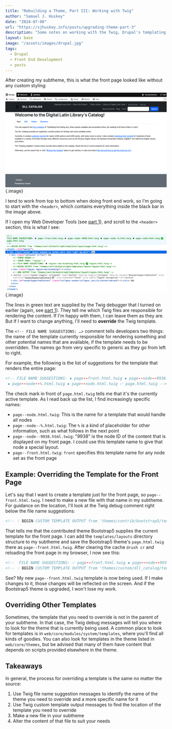 ```yaml
---
title: "Rebuilding a Theme, Part III: Working with Twig"
author: "Samuel J. Huskey"
date: "2024-07-08"
url: "https://sjhuskey.info/posts/upgrading-theme-part-3"
description: "Some notes on working with the Twig, Drupal's templating language"
layout: base
image: "/assets/images/drupal.jpg"
tags:
  - Drupal
  - Front End Development
  - posts
---
```


After creating my subtheme, this is what the front page looked like without any custom styling:

![Screenshot of my bare subtheme](/assets/images/front-end/new-subtheme.png "New Subtheme"){.image}

I tend to work from top to bottom when doing front end work, so I'm going to start with the `<header>`, which contains everything inside the black bar in the image above.

If I open my Web Developer Tools (see [part 1](https://sjhuskey.info/posts/upgrading-theme-part-1)), and scroll to the `<header>` section, this is what I see:

![Screenshot of developer tools for header](/assets/images/front-end/developer-tools.png "Developer Tools"){.image}

The lines in green text are supplied by the Twig debugger that I turned on earlier (again, see [part 1](https://sjhuskey.info/posts/upgrading-theme-part-1)). They tell me which Twig files are responsible for rendering the content. If I'm happy with them, I can leave them as they are. But if I want to change anything, I'll need to **override** the Twig template.

The `<!-- FILE NAME SUGGESTIONS: …>` comment tells developers two things: the name of the template currently responsible for rendering something and other potential names that are available, if the template needs to be overridden. The names go from very specific to generic as they go from left to right.

For example, the following is the list of suggestions for the template that renders the entire page:

```html
<!-- FILE NAME SUGGESTIONS: ▪️ page--front.html.twig ▪️ page--node--9938.html.twig 
 ▪️ page--node--%.html.twig ▪️ page--node.html.twig ✅ page.html.twig -->
```

The check mark in front of `page.html.twig` tells me that it's the currently active template. As I read back up the list, I find increasingly specific names:

- `page--node.html.twig`: This is the name for a template that would handle all nodes
- `page--node--%.html.twig`: The `%` is a kind of placeholder for other information, such as what follows in the next point
- `page--node--9938.html.twig`: "9938" is the node ID of the content that is displayed on my front page. I could use this template name to give that node a special layout.
- `page--front.html.twig`: `front` specifies this template name for any node set as the front page

## Example: Overriding the Template for the Front Page

Let's say that I want to create a template just for the front page, so `page--front.html.twig`. I need to make a new file with that name in my subtheme. For guidance on the location, I'll look at the Twig debug comment right below the file name suggestions:

```html
<!-- 💡 BEGIN CUSTOM TEMPLATE OUTPUT from 'themes/contrib/bootstrap5/templates/layouts/page.html.twig' -->
```

That tells me that the contributed theme Bootstrap5 supplies the current template for the front page. I can add the `templates/layouts` directory structure to my subtheme and save the Bootstrap5 theme's `page.html.twig` there as `page--front.html.twig`. After clearing the cache `drush cr` and reloading the front page in my browser, I now see this:

```html
<!--  FILE NAME SUGGESTIONS: ✅ page--front.html.twig ▪️ page--node--9938.html.twig ▪️ page--node--%.html.twig ▪️ page--node.html.twig ▪️ page.html.twig -->
<!-- 💡 BEGIN CUSTOM TEMPLATE OUTPUT from 'themes/custom/dll_catalog/templates/layouts/page--front.html.twig' -->
```

See? My new `page--front.html.twig` template is now being used. If I make changes to it, those changes will be reflected on the screen. And if the Bootstrap5 theme is upgraded, I won't lose my work.

## Overriding Other Templates

Sometimes, the template that you need to override is not in the parent of your subtheme. In that case, the Twig debug messages will tell you where to look for the theme that is currently being used. A common place to look for templates is in `web/core/modules/system/templates`, where you'll find all kinds of goodies. You can also look for templates in the theme listed in `web/core/themes`, but be advised that many of them have content that depends on scripts provided elsewhere in the theme.

## Takeaways

In general, the process for overriding a template is the same no matter the source:

1. Use Twig file name suggestion messages to identify the name of the theme you need to override and a more specific name for it
1. Use Twig custom template output messages to find the location of the template you need to override
1. Make a new file in your subtheme
1. Alter the content of that file to suit your needs
